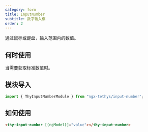 ```yaml
---
category: form
title: InputNumber
subtitle: 数字输入框
order: 2
---
```


<alert>通过鼠标或键盘，输入范围内的数值。</alert>
## 何时使用

当需要获取标准数值时。

## 模块导入
```ts
import { ThyInputNumberModule } from "ngx-tethys/input-number";
```


## 如何使用

```html
<thy-input-number [(ngModel)]="value"></thy-input-number>
```

<example name="thy-input-number-basic-example" />  

